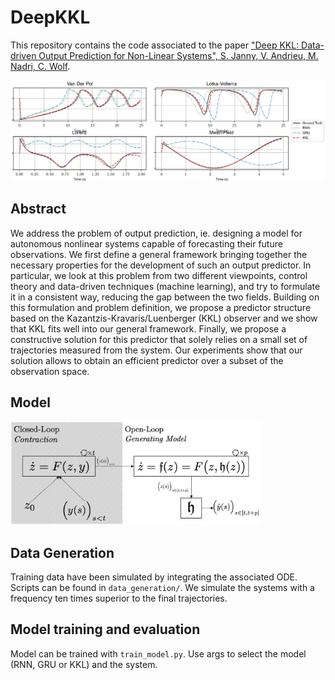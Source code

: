# DeepKKL

This repository contains the code associated to the paper ["Deep KKL: Data-driven Output Prediction for Non-Linear Systems", S. Janny, V. Andrieu, M. Nadri, C. Wolf](https://arxiv.org/abs/2103.12443).

<img src="imgs/kkl_demo.png" width="800" />

## Abstract
We address the problem of output prediction, ie. designing a model for autonomous nonlinear systems capable of forecasting their future observations. We first define a general framework bringing together the necessary properties for the development of such an output predictor. In particular, we look at this problem from two different viewpoints, control theory and data-driven techniques (machine learning), and try to formulate it in a consistent way, reducing the gap between the two fields. Building on this formulation and problem definition, we propose a predictor structure based on the Kazantzis-Kravaris/Luenberger (KKL) observer and we show that KKL fits well into our general framework. Finally, we propose a constructive solution for this predictor that solely relies on a small set of trajectories measured from the system. Our experiments show that our solution allows to obtain an efficient predictor over a subset of the observation space.

## Model
<img src="imgs/KKL_model.png" width="400" />

## Data Generation
Training data have been simulated by integrating the associated ODE. Scripts can be found in ```data_generation/```. We simulate the systems with a frequency ten times superior to the final trajectories.

## Model training and evaluation
Model can be trained with ```train_model.py```. Use args to select the model (RNN, GRU or KKL) and the system.